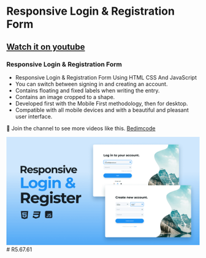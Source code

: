 # Responsive Login & Registration Form
## [Watch it on youtube](https://youtu.be/dUkI8y_Mpv4)
### Responsive Login & Registration Form

- Responsive Login & Registration Form Using HTML CSS And JavaScript
- You can switch between signing in and creating an account.
- Contains floating and fixed labels when writing the entry.
- Contains an image cropped to a shape.
- Developed first with the Mobile First methodology, then for desktop.
- Compatible with all mobile devices and with a beautiful and pleasant user interface.

💙 Join the channel to see more videos like this. [Bedimcode](https://www.youtube.com/@Bedimcode)

![preview img](/preview.png)
#   R 5 . 6 7 . 6 1 
 
 
